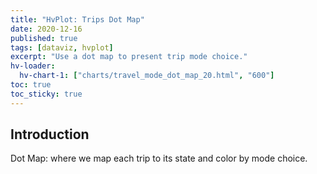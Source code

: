 ```yaml
---
title: "HvPlot: Trips Dot Map"
date: 2020-12-16
published: true
tags: [dataviz, hvplot]
excerpt: "Use a dot map to present trip mode choice."
hv-loader:
  hv-chart-1: ["charts/travel_mode_dot_map_20.html", "600"]
toc: true
toc_sticky: true
---
```

## Introduction
Dot Map: where we map each trip to its state and color by mode choice.
<div id="hv-chart-1"></div>